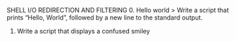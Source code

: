 SHELL I/O REDIRECTION AND FILTERING 
0. Hello world > Write a script that prints “Hello, World”, followed by a new line to the standard output.
1. Write a script that displays a confused smiley

